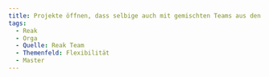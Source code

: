 ```yaml
---
title: Projekte öffnen, dass selbige auch mit gemischten Teams aus den Schwerpunkten(?) und dem DS Master(?) bearbeitet werden können.
tags:
  - Reak
  - Orga
  - Quelle: Reak Team
  - Themenfeld: Flexibilität
  - Master
---
```

